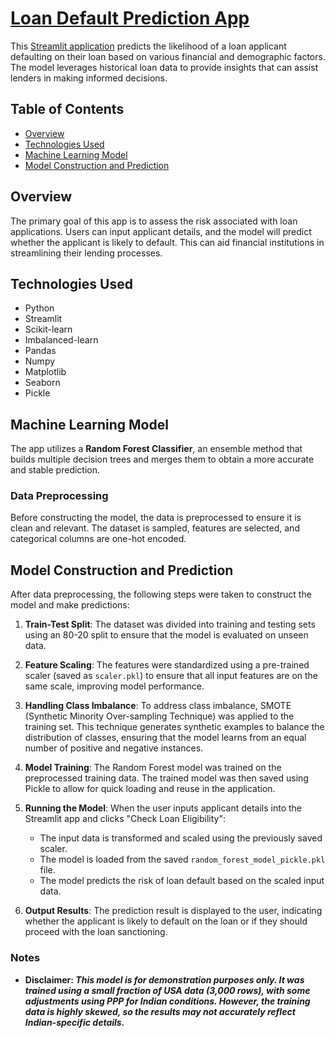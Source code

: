 # [Loan Default Prediction App](https://venkat-ramoju-loan-default-predictor.streamlit.app/)

This [Streamlit application](https://venkat-ramoju-loan-default-predictor.streamlit.app/) predicts the likelihood of a loan applicant defaulting on their loan based on various financial and demographic factors. The model leverages historical loan data to provide insights that can assist lenders in making informed decisions.

## Table of Contents
- [Overview](#overview)
- [Technologies Used](#technologies-used)
- [Machine Learning Model](#machine-learning-model)
- [Model Construction and Prediction](#model-construction-and-prediction)

## Overview

The primary goal of this app is to assess the risk associated with loan applications. Users can input applicant details, and the model will predict whether the applicant is likely to default. This can aid financial institutions in streamlining their lending processes.

## Technologies Used

- Python
- Streamlit
- Scikit-learn
- Imbalanced-learn
- Pandas
- Numpy
- Matplotlib
- Seaborn
- Pickle

## Machine Learning Model

The app utilizes a **Random Forest Classifier**, an ensemble method that builds multiple decision trees and merges them to obtain a more accurate and stable prediction. 

### Data Preprocessing

Before constructing the model, the data is preprocessed to ensure it is clean and relevant. The dataset is sampled, features are selected, and categorical columns are one-hot encoded.

## Model Construction and Prediction

After data preprocessing, the following steps were taken to construct the model and make predictions:

1. **Train-Test Split**: The dataset was divided into training and testing sets using an 80-20 split to ensure that the model is evaluated on unseen data.

2. **Feature Scaling**: The features were standardized using a pre-trained scaler (saved as `scaler.pkl`) to ensure that all input features are on the same scale, improving model performance.

3. **Handling Class Imbalance**: To address class imbalance, SMOTE (Synthetic Minority Over-sampling Technique) was applied to the training set. This technique generates synthetic examples to balance the distribution of classes, ensuring that the model learns from an equal number of positive and negative instances.

4. **Model Training**: The Random Forest model was trained on the preprocessed training data. The trained model was then saved using Pickle to allow for quick loading and reuse in the application.

5. **Running the Model**: When the user inputs applicant details into the Streamlit app and clicks "Check Loan Eligibility":
   - The input data is transformed and scaled using the previously saved scaler.
   - The model is loaded from the saved `random_forest_model_pickle.pkl` file.
   - The model predicts the risk of loan default based on the scaled input data.
   
6. **Output Results**: The prediction result is displayed to the user, indicating whether the applicant is likely to default on the loan or if they should proceed with the loan sanctioning.

### Notes
- **Disclaimer:</b> <i>This model is for demonstration purposes only. It was trained using a small fraction of USA data (3,000 rows), with some adjustments using PPP for Indian conditions. However, the training data is highly skewed, so the results may not accurately reflect Indian-specific details.**

